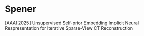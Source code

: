 # Spener
[AAAI 2025] Unsupervised Self-prior Embedding Implicit Neural Respresentation for Iterative Sparse-View CT Reconstruction

